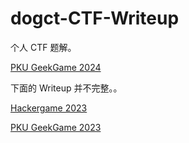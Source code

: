 # dogct-CTF-Writeup
个人 CTF 题解。

[PKU GeekGame 2024](PKU_GeekGame_2024/)

下面的 Writeup 并不完整。。

[Hackergame 2023](Hackergame_2023/)

[PKU GeekGame 2023](PKU_GeekGame_2023/)
